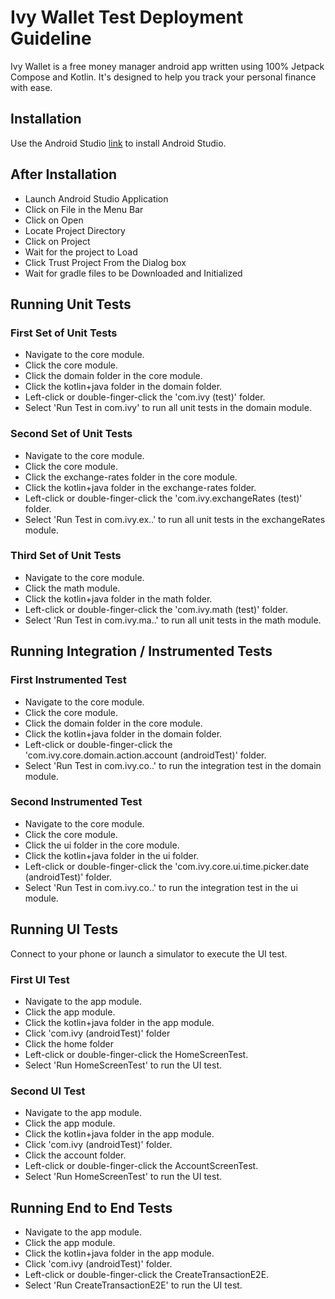 # Ivy Wallet Test Deployment Guideline

Ivy Wallet is a free money manager android app written using 100% Jetpack Compose and Kotlin. It's designed to help you track your personal finance with ease.

## Installation

Use the Android Studio [link](https://developer.android.com/studio) to install Android Studio.


## After Installation
- Launch Android Studio Application
- Click on File in the Menu Bar
- Click on Open
- Locate Project Directory 
- Click on Project
- Wait for the project to Load
- Click Trust Project From the Dialog box 
- Wait for gradle files to be Downloaded and Initialized

## Running Unit Tests

### First Set of Unit Tests
- Navigate to the core module.
- Click the core module.
- Click the domain folder in the core module.
- Click the kotlin+java folder in the domain folder.
- Left-click or double-finger-click the 'com.ivy (test)' folder. 
- Select 'Run Test in com.ivy' to run all unit tests in the domain module.


### Second Set of Unit Tests
- Navigate to the core module.
- Click the core module.
- Click the exchange-rates folder in the core module.
- Click the kotlin+java folder in the exchange-rates folder.
- Left-click or double-finger-click the 'com.ivy.exchangeRates (test)' folder. 
- Select 'Run Test in com.ivy.ex..' to run all unit tests in the exchangeRates module.


### Third Set of Unit Tests
- Navigate to the core module.
- Click the math module.
- Click the kotlin+java folder in the math folder.
- Left-click or double-finger-click the 'com.ivy.math (test)' folder. 
- Select 'Run Test in com.ivy.ma..' to run all unit tests in the math module.




## Running Integration / Instrumented Tests

### First Instrumented Test
- Navigate to the core module.
- Click the core module.
- Click the domain folder in the core module.
- Click the kotlin+java folder in the domain folder.
- Left-click or double-finger-click the 'com.ivy.core.domain.action.account (androidTest)' folder. 
- Select 'Run Test in com.ivy.co..' to run the integration test in the domain module.


### Second Instrumented Test
- Navigate to the core module.
- Click the core module.
- Click the ui folder in the core module.
- Click the kotlin+java folder in the ui folder.
- Left-click or double-finger-click the 'com.ivy.core.ui.time.picker.date (androidTest)' folder. 
- Select 'Run Test in com.ivy.co..' to run the integration test in the ui module.



## Running UI Tests 

Connect to your phone or launch a simulator to execute the UI test.

### First UI Test
- Navigate to the app module.
- Click the app module.
- Click the kotlin+java folder in the app module.
- Click 'com.ivy (androidTest)' folder
- Click the home folder 
- Left-click or double-finger-click the HomeScreenTest. 
- Select 'Run HomeScreenTest' to run the UI test.


### Second UI Test
- Navigate to the app module.
- Click the app module.
- Click the kotlin+java folder in the app module.
- Click 'com.ivy (androidTest)' folder.
- Click the account folder. 
- Left-click or double-finger-click the AccountScreenTest. 
- Select 'Run HomeScreenTest' to run the UI test.



## Running End to End Tests 
- Navigate to the app module.
- Click the app module.
- Click the kotlin+java folder in the app module.
- Click 'com.ivy (androidTest)' folder.
- Left-click or double-finger-click the CreateTransactionE2E. 
- Select 'Run CreateTransactionE2E' to run the UI test.

